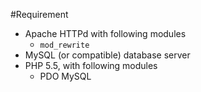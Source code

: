 #Requirement
* Apache HTTPd with following modules
  * `mod_rewrite`
* MySQL (or compatible) database server
* PHP 5.5, with following modules
  * PDO MySQL

